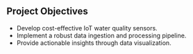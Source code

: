 ## Project Objectives
- Develop cost-effective IoT water quality sensors.
- Implement a robust data ingestion and processing pipeline.
- Provide actionable insights through data visualization.
